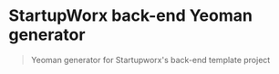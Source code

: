 # StartupWorx back-end Yeoman generator

> Yeoman generator for Startupworx's back-end template project
